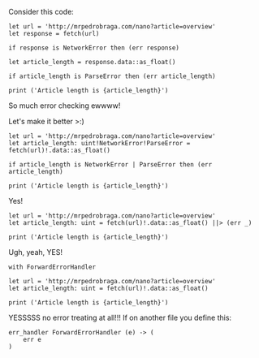 Consider this code:

```nano
let url = 'http://mrpedrobraga.com/nano?article=overview'
let response = fetch(url)

if response is NetworkError then (err response)

let article_length = response.data::as_float()

if article_length is ParseError then (err article_length)

print ('Article length is {article_length}')
```
So much error checking ewwww!

Let's make it better >:)

```nano
let url = 'http://mrpedrobraga.com/nano?article=overview'
let article_length: uint!NetworkError!ParseError = fetch(url)!.data::as_float()

if article_length is NetworkError | ParseError then (err article_length)

print ('Article length is {article_length}')
```

Yes!

```nano
let url = 'http://mrpedrobraga.com/nano?article=overview'
let article_length: uint = fetch(url)!.data::as_float() ||> (err _)

print ('Article length is {article_length}')
```
Ugh, yeah, YES!

```nano
with ForwardErrorHandler

let url = 'http://mrpedrobraga.com/nano?article=overview'
let article_length: uint = fetch(url)!.data::as_float()

print ('Article length is {article_length}')
```
YESSSSS no error treating at all!!! If on another file you define this:

```nano
err_handler ForwardErrorHandler (e) -> (
    err e
)
```